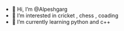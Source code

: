 - 👋 Hi, I’m @Alpeshgarg
- 👀 I’m interested in cricket , chess , coading
- 🌱 I’m currently learning python and c++

<!---
Alpeshgarg/Alpeshgarg is a ✨ special ✨ repository because its `README.md` (this file) appears on your GitHub profile.
You can click the Preview link to take a look at your changes.
--->
